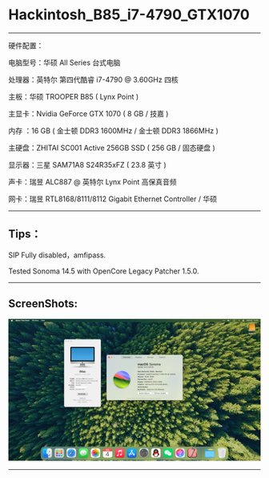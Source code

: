 # Hackintosh_B85_i7-4790_GTX1070
---

硬件配置：

  电脑型号：华硕 All Series 台式电脑
 

  处理器：英特尔 第四代酷睿 i7-4790 @ 3.60GHz 四核
  
  主板：华硕 TROOPER B85 ( Lynx Point )

  主显卡：Nvidia GeForce GTX 1070 ( 8 GB / 技嘉 )

  内存 ：16 GB ( 金士顿 DDR3 1600MHz / 金士顿 DDR3 1866MHz )

  主硬盘：ZHITAI SC001 Active 256GB SSD ( 256 GB / 固态硬盘 )

  显示器：三星 SAM71A8 S24R35xFZ ( 23.8 英寸  )

  声卡：瑞昱 ALC887 @ 英特尔 Lynx Point  高保真音频

  网卡：瑞昱 RTL8168/8111/8112 Gigabit Ethernet Controller / 华硕
  


---
## Tips：

SIP Fully disabled，amfipass.

Tested Sonoma 14.5 with OpenCore Legacy Patcher 1.5.0.

---

## ScreenShots:

![ScreenShot 14.5](ScreenShot%2014.5.png)

---
